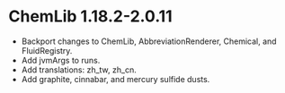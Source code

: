 # ChemLib 1.18.2-2.0.11

- Backport changes to ChemLib, AbbreviationRenderer, Chemical, and FluidRegistry.
- Add jvmArgs to runs.
- Add translations: zh_tw, zh_cn.
- Add graphite, cinnabar, and mercury sulfide dusts.
